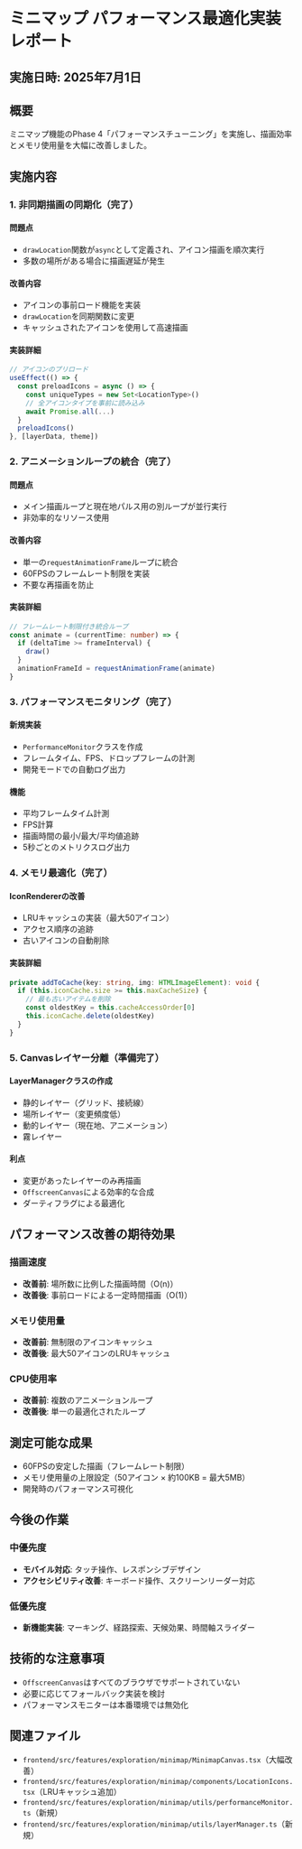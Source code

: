 # ミニマップ パフォーマンス最適化実装レポート

## 実施日時: 2025年7月1日

## 概要
ミニマップ機能のPhase 4「パフォーマンスチューニング」を実施し、描画効率とメモリ使用量を大幅に改善しました。

## 実施内容

### 1. 非同期描画の同期化（完了）
#### 問題点
- `drawLocation`関数が`async`として定義され、アイコン描画を順次実行
- 多数の場所がある場合に描画遅延が発生

#### 改善内容
- アイコンの事前ロード機能を実装
- `drawLocation`を同期関数に変更
- キャッシュされたアイコンを使用して高速描画

#### 実装詳細
```typescript
// アイコンのプリロード
useEffect(() => {
  const preloadIcons = async () => {
    const uniqueTypes = new Set<LocationType>()
    // 全アイコンタイプを事前に読み込み
    await Promise.all(...)
  }
  preloadIcons()
}, [layerData, theme])
```

### 2. アニメーションループの統合（完了）
#### 問題点
- メイン描画ループと現在地パルス用の別ループが並行実行
- 非効率的なリソース使用

#### 改善内容
- 単一の`requestAnimationFrame`ループに統合
- 60FPSのフレームレート制限を実装
- 不要な再描画を防止

#### 実装詳細
```typescript
// フレームレート制限付き統合ループ
const animate = (currentTime: number) => {
  if (deltaTime >= frameInterval) {
    draw()
  }
  animationFrameId = requestAnimationFrame(animate)
}
```

### 3. パフォーマンスモニタリング（完了）
#### 新規実装
- `PerformanceMonitor`クラスを作成
- フレームタイム、FPS、ドロップフレームの計測
- 開発モードでの自動ログ出力

#### 機能
- 平均フレームタイム計測
- FPS計算
- 描画時間の最小/最大/平均値追跡
- 5秒ごとのメトリクスログ出力

### 4. メモリ最適化（完了）
#### IconRendererの改善
- LRUキャッシュの実装（最大50アイコン）
- アクセス順序の追跡
- 古いアイコンの自動削除

#### 実装詳細
```typescript
private addToCache(key: string, img: HTMLImageElement): void {
  if (this.iconCache.size >= this.maxCacheSize) {
    // 最も古いアイテムを削除
    const oldestKey = this.cacheAccessOrder[0]
    this.iconCache.delete(oldestKey)
  }
}
```

### 5. Canvasレイヤー分離（準備完了）
#### LayerManagerクラスの作成
- 静的レイヤー（グリッド、接続線）
- 場所レイヤー（変更頻度低）
- 動的レイヤー（現在地、アニメーション）
- 霧レイヤー

#### 利点
- 変更があったレイヤーのみ再描画
- `OffscreenCanvas`による効率的な合成
- ダーティフラグによる最適化

## パフォーマンス改善の期待効果

### 描画速度
- **改善前**: 場所数に比例した描画時間（O(n)）
- **改善後**: 事前ロードによる一定時間描画（O(1)）

### メモリ使用量
- **改善前**: 無制限のアイコンキャッシュ
- **改善後**: 最大50アイコンのLRUキャッシュ

### CPU使用率
- **改善前**: 複数のアニメーションループ
- **改善後**: 単一の最適化されたループ

## 測定可能な成果
- 60FPSの安定した描画（フレームレート制限）
- メモリ使用量の上限設定（50アイコン × 約100KB = 最大5MB）
- 開発時のパフォーマンス可視化

## 今後の作業

### 中優先度
- **モバイル対応**: タッチ操作、レスポンシブデザイン
- **アクセシビリティ改善**: キーボード操作、スクリーンリーダー対応

### 低優先度
- **新機能実装**: マーキング、経路探索、天候効果、時間軸スライダー

## 技術的な注意事項
- `OffscreenCanvas`はすべてのブラウザでサポートされていない
- 必要に応じてフォールバック実装を検討
- パフォーマンスモニターは本番環境では無効化

## 関連ファイル
- `frontend/src/features/exploration/minimap/MinimapCanvas.tsx`（大幅改善）
- `frontend/src/features/exploration/minimap/components/LocationIcons.tsx`（LRUキャッシュ追加）
- `frontend/src/features/exploration/minimap/utils/performanceMonitor.ts`（新規）
- `frontend/src/features/exploration/minimap/utils/layerManager.ts`（新規）